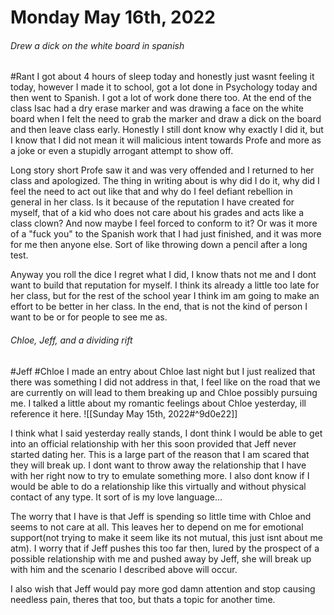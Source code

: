 # Monday May 16th, 2022

###### Drew a dick on the white board in spanish
#Rant
I got about 4 hours of sleep today and honestly just wasnt feeling it today, however I made it to school, got a lot done in Psychology today and then went to Spanish. I got a lot of work done there too. At the end of the class Isac had a dry erase marker and was drawing a face on the white board when I felt the need to grab the marker and draw a dick on the board and then leave class early. Honestly I still dont know why exactly I did it, but I know that I did not mean it will malicious intent towards Profe and more as a joke or even a stupidly arrogant attempt to show off.

Long story short Profe saw it and was very offended and I returned to her class and apologized. The thing in writing about is why did I do it, why did I feel the need to act out like that and why do I feel defiant rebellion in general in her class. Is it because of the reputation I have created for myself, that of a kid who does not care about his grades and acts like a class clown? And now maybe I feel forced to conform to it? Or was it more of a "fuck you" to the Spanish work that I had just finished, and it was more for me then anyone else. Sort of like throwing down a pencil after a long test.

Anyway you roll the dice I regret what I did, I know thats not me and I dont want to build that reputation for myself. I think its already a little too late for her class, but for the rest of the school year I think im am going to make an effort to be better in her class. 
In the end, that is not the kind of person I want to be or for people to see me as.


###### Chloe, Jeff, and a dividing rift
#Jeff #Chloe
I made an entry about Chloe last night but I just realized that there was something I did not address in that, I feel like on the road that we are currently on will lead to them breaking up and Chloe possibly pursuing me. I talked a little about my romantic feelings about Chloe yesterday, ill reference it here. 
![[Sunday May 15th, 2022#^9d0e22]]

I think what I said yesterday really stands, I dont think I would be able to get into an official relationship with her this soon provided that Jeff never started dating her. This is a large part of the reason that I am scared that they will break up. I dont want to throw away the relationship that I have with her right now to try to emulate something more. I also dont know if I would be able to do a relationship like this virtually and without physical contact of any type. It sort of is my love language...

The worry that I have is that Jeff is spending so little time with Chloe and seems to not care at all. This leaves her to depend on me for emotional support(not trying to make it seem like its not mutual, this just isnt about me atm). I worry that if Jeff pushes this too far then, lured by the prospect of a possible relationship with me and pushed away by Jeff, she will break up with him and the scenario I described above will occur.

I also wish that Jeff would pay more god damn attention and stop causing needless pain, theres that too, but thats a topic for another time.